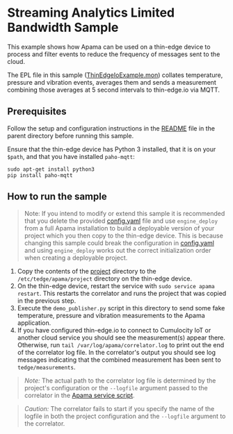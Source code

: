 # Streaming Analytics Limited Bandwidth Sample

This example shows how Apama can be used on a thin-edge device to process and
filter events to reduce the frequency of messages sent to the cloud.

The EPL file in this sample
([ThinEdgeIoExample.mon](project/monitors/ThinEdgeIoExample.mon)) collates
temperature, pressure and vibration events, averages them and sends a
measurement combining those averages at 5 second intervals to thin-edge.io via
MQTT.

## Prerequisites
Follow the setup and configuration instructions in the [README](../README.md)
file in the parent directory before running this sample.

Ensure that the thin-edge device has Python 3 installed, that it is on your
`$path`, and that you have installed `paho-mqtt`:
```
sudo apt-get install python3
pip install paho-mqtt
```

## How to run the sample

> Note: If you intend to modify or extend this sample it is recommended that
> you delete the provided [config.yaml](./project/config.yaml) file and use
> `engine_deploy` from a full Apama installation to build a deployable version
> of your project which you then copy to the thin-edge device. This is because
> changing this sample could break the configuration in
> [config.yaml](./project/config.yaml) and using `engine_deploy` works out the
> correct initialization order when creating a deployable project.

1. Copy the contents of the [project](./project) directory to the
`/etc/tedge/apama/project` directory on the thin-edge device.
2. On the thin-edge device, restart the service with `sudo service apama
restart`. This restarts the correlator and runs the project that was copied
in the previous step.
3. Execute the `demo_publisher.py` script in this directory to send some fake
temperature, pressure and vibration measurements to the Apama application.
4. If you have configured thin-edge.io to connect to Cumulocity IoT or another
cloud service you should see the measurement(s) appear there.
Otherwise, run `tail /var/log/apama/correlator.log` to print out the end of
the correlator log file. In the correlator's output you should see log messages
indicating that the combined measurement has been sent to `tedge/measurements`.

> _Note:_ The actual path to the correlator log file is
> determined by the project's configuration or the `--logfile` argument passed
> to the correlator in the [Apama service script](../src/service/apama).

> _Caution:_ The correlator fails to start if you specify the name of the
> logfile in both the project configuration and the `--logfile` argument to
> the correlator.
